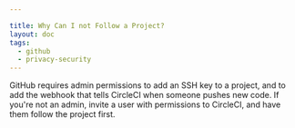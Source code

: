 ```yaml
---

title: Why Can I not Follow a Project?
layout: doc
tags:
  - github
  - privacy-security
---
```


GitHub requires admin permissions to add an SSH key to a
project, and to add the webhook that tells CircleCI when someone
pushes new code. If you're not an admin, invite a user with
permissions to CircleCI, and have them follow the project first.
